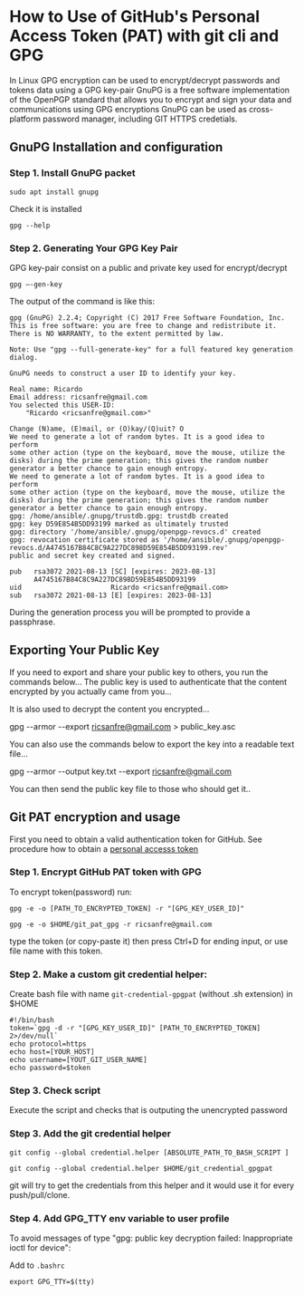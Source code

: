 # How to Use of GitHub's Personal Access Token (PAT) with git cli and GPG

In Linux GPG encryption can be used to encrypt/decrypt passwords and tokens data using a GPG key-pair
GnuPG is a free software implementation of the OpenPGP standard that allows you to encrypt and sign your data and communications using GPG encryptions
GnuPG can be used as cross-platform password manager, including GIT HTTPS credetials. 

## GnuPG Installation and configuration

### Step 1. Install GnuPG packet

    sudo apt install gnupg 

Check it is installed

    gpg --help

### Step 2. Generating Your GPG Key Pair

GPG key-pair consist on a public and private key used for encrypt/decrypt

    gpg –-gen-key

The output of the command is like this:

```
gpg (GnuPG) 2.2.4; Copyright (C) 2017 Free Software Foundation, Inc.
This is free software: you are free to change and redistribute it.
There is NO WARRANTY, to the extent permitted by law.

Note: Use "gpg --full-generate-key" for a full featured key generation dialog.

GnuPG needs to construct a user ID to identify your key.

Real name: Ricardo
Email address: ricsanfre@gmail.com
You selected this USER-ID:
    "Ricardo <ricsanfre@gmail.com>"

Change (N)ame, (E)mail, or (O)kay/(Q)uit? O
We need to generate a lot of random bytes. It is a good idea to perform
some other action (type on the keyboard, move the mouse, utilize the
disks) during the prime generation; this gives the random number
generator a better chance to gain enough entropy.
We need to generate a lot of random bytes. It is a good idea to perform
some other action (type on the keyboard, move the mouse, utilize the
disks) during the prime generation; this gives the random number
generator a better chance to gain enough entropy.
gpg: /home/ansible/.gnupg/trustdb.gpg: trustdb created
gpg: key D59E854B5DD93199 marked as ultimately trusted
gpg: directory '/home/ansible/.gnupg/openpgp-revocs.d' created
gpg: revocation certificate stored as '/home/ansible/.gnupg/openpgp-revocs.d/A4745167B84C8C9A227DC898D59E854B5DD93199.rev'
public and secret key created and signed.

pub   rsa3072 2021-08-13 [SC] [expires: 2023-08-13]
      A4745167B84C8C9A227DC898D59E854B5DD93199
uid                      Ricardo <ricsanfre@gmail.com>
sub   rsa3072 2021-08-13 [E] [expires: 2023-08-13]

```

During the generation process you will be prompted to provide a passphrase.


## Exporting Your Public Key
If you need to export and share your public key to others, you run the commands below… The public key is used to authenticate that the content encrypted by you actually came from you…

It is also used to decrypt the content you encrypted…

   gpg --armor --export ricsanfre@gmail.com > public_key.asc

You can also use the commands below to export the key into a readable text file…

   gpg --armor --output key.txt --export ricsanfre@gmail.com

You can then send the public key file to those who should get it..



## Git PAT encryption and usage

First you need to obtain a valid authentication token for GitHub. See procedure how to obtain a [personal accesss token](https://docs.github.com/en/github/authenticating-to-github/keeping-your-account-and-data-secure/creating-a-personal-access-token)

### Step 1. Encrypt GitHub PAT token with GPG

To encrypt token(password) run:

    gpg -e -o [PATH_TO_ENCRYPTED_TOKEN] -r "[GPG_KEY_USER_ID]"

    gpg -e -o $HOME/git_pat_gpg -r ricsanfre@gmail.com

type the token (or copy-paste it) then press Ctrl+D for ending input, or use file name with this token.

### Step 2. Make a custom git credential helper: 

Create bash file with name `git-credential-gpgpat` (without .sh extension) in $HOME 

```
#!/bin/bash
token=`gpg -d -r "[GPG_KEY_USER_ID]" [PATH_TO_ENCRYPTED_TOKEN] 2>/dev/null`
echo protocol=https
echo host=[YOUR_HOST]
echo username=[YOUT_GIT_USER_NAME]
echo password=$token
```

### Step 3. Check script

Execute the script and checks that is outputing the unencrypted password


### Step 3. Add the git credential helper


    git config --global credential.helper [ABSOLUTE_PATH_TO_BASH_SCRIPT ]

    git config --global credential.helper $HOME/git_credential_gpgpat
    
git will try to get the credentials from this helper and it would use it for every push/pull/clone.


### Step 4. Add GPG_TTY env variable to user profile

To avoid messages of type "gpg: public key decryption failed: Inappropriate ioctl for device":

Add to `.bashrc`

    export GPG_TTY=$(tty)
    
